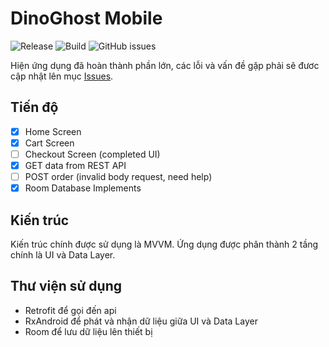 # DinoGhost Mobile
![Release](https://img.shields.io/github/v/release/sownt/dinoghost?include_prereleases&style=for-the-badge)
![Build](https://img.shields.io/github/workflow/status/sownt/dinoghost/Android%20CI?style=for-the-badge)
![GitHub issues](https://img.shields.io/github/issues/sownt/dinoghost?style=for-the-badge)

Hiện ứng dụng đã hoàn thành phần lớn, các lỗi và vấn đề gặp phải sẽ đươc cập nhật lên mục [Issues](https://github.com/sownt/dinoghost/issues).

## Tiến độ
- [x] Home Screen
- [x] Cart Screen
- [ ] Checkout Screen (completed UI)
- [x] GET data from REST API
- [ ] POST order (invalid body request, need help)
- [x] Room Database Implements

## Kiến trúc
Kiến trúc chính được sử dụng là MVVM. Ứng dụng được phân thành 2 tầng chính là UI và Data Layer.

## Thư viện sử dụng
- Retrofit để gọi đến api
- RxAndroid để phát và nhận dữ liệu giữa UI và Data Layer
- Room để lưu dữ liệu lên thiết bị
